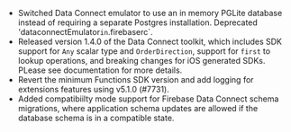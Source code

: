 - Switched Data Connect emulator to use an in memory PGLite database instead of requiring a separate Postgres installation. Deprecated 'dataconnectEmulator`in`.firebaserc`.
- Released version 1.4.0 of the Data Connect toolkit, which includes SDK support for `Any` scalar type and `OrderDirection`, support for `first` to lookup operations, and breaking changes for iOS generated SDKs. PLease see documentation for more details.
- Revert the minimum Functions SDK version and add logging for extensions features using v5.1.0 (#7731).
- Added compatibiilty mode support for Firebase Data Connect schema migrations, where application schema updates are allowed if the database schema is in a compatible state.
